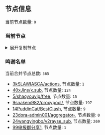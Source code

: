 
## 节点信息
当前节点数量: `0`
### 当前节点
<details>
  <summary>展开复制节点</summary>

    

</details>

### 鸣谢名单
当前合并节点总数: `565`
- [3kSLAWIASCA/actions](https://github.com/kSLAWIASCA/actions), 节点数量: `1`
- [40xJins/x.sub](https://github.com/0xJins/x.sub), 节点数量: `124`
- [5/shaoyouvip/free](https://github.com/shaoyouvip/free), 节点数量: `15`
- [9snakem982/proxypool/](https://github.com/snakem982/proxypool/), 节点数量: `197`
- [14PuddinCat/BestClash](https://github.com/PuddinCat/BestClash), 节点数量: `9`
- [23dora-admin001/aggregator-](https://github.com/dora-admin001/aggregator-), 节点数量: `0`
- [24wangyingbo/v2rayse_sub](https://github.com/wangyingbo/v2rayse_sub), 节点数量: `269`
- [99电报群分享1](https://github.com/cdddbc/getAirport), 节点数量: `1`


